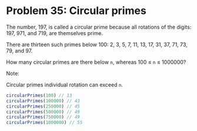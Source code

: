 # Problem 35: Circular primes

The number, 197, is called a circular prime because all rotations of the digits: 197, 971, and 719, are themselves prime.

There are thirteen such primes below 100: 2, 3, 5, 7, 11, 13, 17, 31, 37, 71, 73, 79, and 97.

How many circular primes are there below `n`, whereas 100 ≤ `n` ≤ 1000000?

Note:

Circular primes individual rotation can exceed `n`.

```javascript
circularPrimes(100) // 13
circularPrimes(100000) // 43
circularPrimes(250000) // 45
circularPrimes(500000) // 49
circularPrimes(750000) // 49
circularPrimes(1000000) // 55
```
